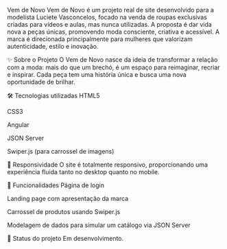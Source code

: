Vem de Novo
Vem de Novo é um projeto real de site desenvolvido para a modelista Luciete Vasconcelos, focado na venda de roupas exclusivas criadas para vídeos e aulas, mas nunca utilizadas. A proposta é dar vida nova a peças únicas, promovendo moda consciente, criativa e acessível. A marca é direcionada principalmente para mulheres que valorizam autenticidade, estilo e inovação.

✨ Sobre o Projeto
O Vem de Novo nasce da ideia de transformar a relação com a moda: mais do que um brechó, é um espaço para reimaginar, recriar e inspirar. Cada peça tem uma história única e busca uma nova oportunidade de brilhar.

🛠️ Tecnologias utilizadas
HTML5

CSS3

Angular

JSON Server

Swiper.js (para carrossel de imagens)

📱 Responsividade
O site é totalmente responsivo, proporcionando uma experiência fluida tanto no desktop quanto no mobile.

🎯 Funcionalidades
Página de login

Landing page com apresentação da marca

Carrossel de produtos usando Swiper.js

Modelagem de dados para simular um catálogo via JSON Server

🚀 Status do projeto
Em desenvolvimento.
